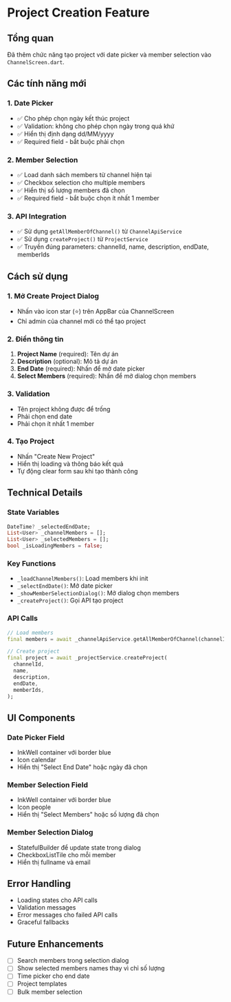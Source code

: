 # Project Creation Feature

## Tổng quan

Đã thêm chức năng tạo project với date picker và member selection vào `ChannelScreen.dart`.

## Các tính năng mới

### 1. Date Picker
- ✅ Cho phép chọn ngày kết thúc project
- ✅ Validation: không cho phép chọn ngày trong quá khứ
- ✅ Hiển thị định dạng dd/MM/yyyy
- ✅ Required field - bắt buộc phải chọn

### 2. Member Selection
- ✅ Load danh sách members từ channel hiện tại
- ✅ Checkbox selection cho multiple members
- ✅ Hiển thị số lượng members đã chọn
- ✅ Required field - bắt buộc chọn ít nhất 1 member

### 3. API Integration
- ✅ Sử dụng `getAllMemberOfChannel()` từ `ChannelApiService`
- ✅ Sử dụng `createProject()` từ `ProjectService`
- ✅ Truyền đúng parameters: channelId, name, description, endDate, memberIds

## Cách sử dụng

### 1. Mở Create Project Dialog
- Nhấn vào icon star (⭐) trên AppBar của ChannelScreen
- Chỉ admin của channel mới có thể tạo project

### 2. Điền thông tin
1. **Project Name** (required): Tên dự án
2. **Description** (optional): Mô tả dự án
3. **End Date** (required): Nhấn để mở date picker
4. **Select Members** (required): Nhấn để mở dialog chọn members

### 3. Validation
- Tên project không được để trống
- Phải chọn end date
- Phải chọn ít nhất 1 member

### 4. Tạo Project
- Nhấn "Create New Project"
- Hiển thị loading và thông báo kết quả
- Tự động clear form sau khi tạo thành công

## Technical Details

### State Variables
```dart
DateTime? _selectedEndDate;
List<User> _channelMembers = [];
List<User> _selectedMembers = [];
bool _isLoadingMembers = false;
```

### Key Functions
- `_loadChannelMembers()`: Load members khi init
- `_selectEndDate()`: Mở date picker
- `_showMemberSelectionDialog()`: Mở dialog chọn members
- `_createProject()`: Gọi API tạo project

### API Calls
```dart
// Load members
final members = await _channelApiService.getAllMemberOfChannel(channelId);

// Create project
final project = await _projectService.createProject(
  channelId,
  name,
  description,
  endDate,
  memberIds,
);
```

## UI Components

### Date Picker Field
- InkWell container với border blue
- Icon calendar
- Hiển thị "Select End Date" hoặc ngày đã chọn

### Member Selection Field
- InkWell container với border blue
- Icon people
- Hiển thị "Select Members" hoặc số lượng đã chọn

### Member Selection Dialog
- StatefulBuilder để update state trong dialog
- CheckboxListTile cho mỗi member
- Hiển thị fullname và email

## Error Handling
- Loading states cho API calls
- Validation messages
- Error messages cho failed API calls
- Graceful fallbacks

## Future Enhancements
- [ ] Search members trong selection dialog
- [ ] Show selected members names thay vì chỉ số lượng
- [ ] Time picker cho end date
- [ ] Project templates
- [ ] Bulk member selection
